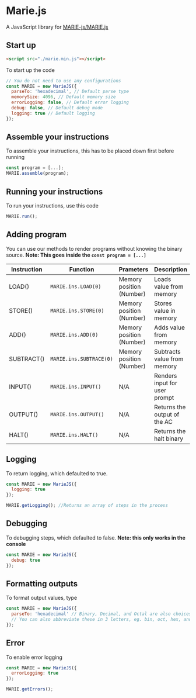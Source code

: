 # Marie.js
A JavaScript library for [MARIE-js/MARIE.js](https://github.com/MARIE-js/MARIE.js)

## Start up
```html
<script src="./marie.min.js"></script>
```
To start up the code
```js
// You do not need to use any configurations
const MARIE = new MarieJS({
  parseTo: 'hexadecimal', // Default parse type
  memorySize: 4096, // Default memory size
  errorLogging: false, // Default error logging
  debug: false, // Default debug mode
  logging: true // Default logging
});
```

## Assemble your instructions
To assemble your instructions, this has to be placed down first before running
```js
const program = [...];
MARIE.assemble(program);
```
## Running your instructions
To run your instructions, use this code
```js
MARIE.run();
```
## Adding program
You can use our methods to render programs without knowing the binary source. **Note: This goes inside the `const program = [...]`**

| Instruction | Function | Prameters | Description |
| ----------- | -------- | --------- | ----------- |
| LOAD()     | `MARIE.ins.LOAD(0)` | Memory position (Number) | Loads value from memory |
| STORE()     | `MARIE.ins.STORE(0)` | Memory position (Number) | Stores value in memory |
| ADD()     | `MARIE.ins.ADD(0)` | Memory position (Number) | Adds value from memory |
| SUBTRACT()     | `MARIE.ins.SUBTRACE(0)` | Memory position (Number) | Subtracts value from memory |
| INPUT()     | `MARIE.ins.INPUT()` | N/A | Renders input for user prompt |
| OUTPUT()     | `MARIE.ins.OUTPUT()` | N/A | Returns the output of the AC|
| HALT()     | `MARIE.ins.HALT()` | N/A | Returns the halt binary |

## Logging
To return logging, which defaulted to true.

```js
const MARIE = new MarieJS({
  logging: true
});

MARIE.getLogging(); //Returns an array of steps in the process
```

## Debugging
To debugging steps, which defaulted to false. **Note: this only works in the console**

```js
const MARIE = new MarieJS({
  debug: true
});
```

## Formatting outputs
To format output values, type
```js
const MARIE = new MarieJS({
  parseTo: 'hexadecimal' // Binary, Decimal, and Octal are also choices.
  // You can also abbreviate these in 3 letters, eg. bin, oct, hex, and dec
});
```

## Error
To enable error logging

```js
const MARIE = new MarieJS({
  errorLogging: true
});

MARIE.getErrors();
```



